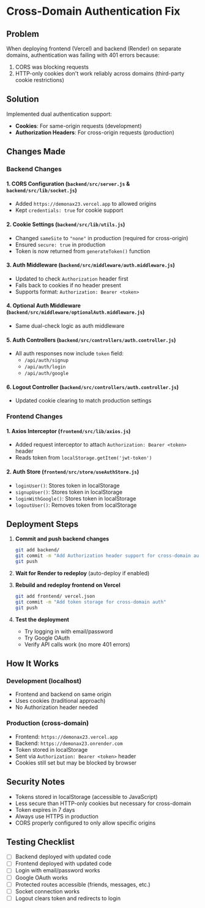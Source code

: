 # Cross-Domain Authentication Fix

## Problem
When deploying frontend (Vercel) and backend (Render) on separate domains, authentication was failing with 401 errors because:
1. CORS was blocking requests
2. HTTP-only cookies don't work reliably across domains (third-party cookie restrictions)

## Solution
Implemented dual authentication support:
- **Cookies**: For same-origin requests (development)
- **Authorization Headers**: For cross-origin requests (production)

## Changes Made

### Backend Changes

#### 1. CORS Configuration (`backend/src/server.js` & `backend/src/lib/socket.js`)
- Added `https://demonax23.vercel.app` to allowed origins
- Kept `credentials: true` for cookie support

#### 2. Cookie Settings (`backend/src/lib/utils.js`)
- Changed `sameSite` to `"none"` in production (required for cross-origin)
- Ensured `secure: true` in production
- Token is now returned from `generateToken()` function

#### 3. Auth Middleware (`backend/src/middleware/auth.middleware.js`)
- Updated to check `Authorization` header first
- Falls back to cookies if no header present
- Supports format: `Authorization: Bearer <token>`

#### 4. Optional Auth Middleware (`backend/src/middleware/optionalAuth.middleware.js`)
- Same dual-check logic as auth middleware

#### 5. Auth Controllers (`backend/src/controllers/auth.controller.js`)
- All auth responses now include `token` field:
  - `/api/auth/signup`
  - `/api/auth/login`
  - `/api/auth/google`

#### 6. Logout Controller (`backend/src/controllers/auth.controller.js`)
- Updated cookie clearing to match production settings

### Frontend Changes

#### 1. Axios Interceptor (`frontend/src/lib/axios.js`)
- Added request interceptor to attach `Authorization: Bearer <token>` header
- Reads token from `localStorage.getItem('jwt-token')`

#### 2. Auth Store (`frontend/src/store/useAuthStore.js`)
- `loginUser()`: Stores token in localStorage
- `signupUser()`: Stores token in localStorage
- `loginWithGoogle()`: Stores token in localStorage
- `logoutUser()`: Removes token from localStorage

## Deployment Steps

1. **Commit and push backend changes**
   ```bash
   git add backend/
   git commit -m "Add Authorization header support for cross-domain auth"
   git push
   ```

2. **Wait for Render to redeploy** (auto-deploy if enabled)

3. **Rebuild and redeploy frontend on Vercel**
   ```bash
   git add frontend/ vercel.json
   git commit -m "Add token storage for cross-domain auth"
   git push
   ```

4. **Test the deployment**
   - Try logging in with email/password
   - Try Google OAuth
   - Verify API calls work (no more 401 errors)

## How It Works

### Development (localhost)
- Frontend and backend on same origin
- Uses cookies (traditional approach)
- No Authorization header needed

### Production (cross-domain)
- Frontend: `https://demonax23.vercel.app`
- Backend: `https://demonax23.onrender.com`
- Token stored in localStorage
- Sent via `Authorization: Bearer <token>` header
- Cookies still set but may be blocked by browser

## Security Notes

- Tokens stored in localStorage (accessible to JavaScript)
- Less secure than HTTP-only cookies but necessary for cross-domain
- Token expires in 7 days
- Always use HTTPS in production
- CORS properly configured to only allow specific origins

## Testing Checklist

- [ ] Backend deployed with updated code
- [ ] Frontend deployed with updated code
- [ ] Login with email/password works
- [ ] Google OAuth works
- [ ] Protected routes accessible (friends, messages, etc.)
- [ ] Socket connection works
- [ ] Logout clears token and redirects to login
